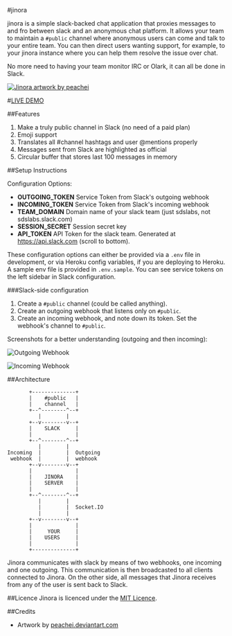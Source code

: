 #jinora

jinora is a simple slack-backed chat application that proxies messages to and fro between slack and an anonymous chat platform. It allows your team to maintain a `#public` channel where anonymous users can come and talk to your entire team. You can then direct users wanting support, for example, to your jinora instance where you can help them resolve the issue over chat. 

No more need to having your team monitor IRC or Olark, it can all be done in Slack.

[![Jinora artwork by peachei](http://i.minus.com/ibbQBLP3jpGb8R.jpg)](http://peachei.deviantart.com/art/Older-Jinora-317463839)

#[LIVE DEMO](http://chat.sdslabs.co)

##Features

1. Make a truly public channel in Slack (no need of a paid plan)
2. Emoji support
3. Translates all #channel hashtags and user @mentions properly
4. Messages sent from Slack are highlighted as official
5. Circular buffer that stores last 100 messages in memory

##Setup Instructions

Configuration Options:

- **OUTGOING_TOKEN** Service Token from Slack's outgoing webhook
- **INCOMING_TOKEN** Service Token from Slack's incoming webhook
- **TEAM_DOMAIN** Domain name of your slack team (just sdslabs, not sdslabs.slack.com)
- **SESSION_SECRET** Session secret key
- **API_TOKEN** API Token for the slack team. Generated at <https://api.slack.com> (scroll to bottom).

These configuration options can either be provided via a `.env` file in development, or via Heroku config variables, if you are deploying to Heroku. A sample env file is provided in `.env.sample`. You can see service tokens on the left sidebar in Slack configuration.

###Slack-side configuration
1. Create a `#public` channel (could be called anything).
2. Create an outgoing webhook that listens only on `#public`.
3. Create an incoming webhook, and note down its token. Set the webhook's channel to `#public`.

Screenshots for a better understanding (outgoing and then incoming):

![Outgoing Webhook](https://i.imgur.com/myIfQeQ.png)

![Incoming Webhook](https://i.imgur.com/v2rWjJw.png)

##Architecture

           +--------------+        
           |    #public   |        
           |    channel   |        
           +--^--------^--+        
              |        |           
           +--v--------v--+        
           |    SLACK     |        
           |              |        
           +--^--------^--+        
              |        |           
    Incoming  |        |  Outgoing 
     webhook  |        |  webhook  
           +--v--------v--+        
           |              |        
           |    JINORA    |        
           |    SERVER    |        
           |              |        
           +--^--------^--+        
              |        |           
              |        |  Socket.IO
              |        |           
           +--v--------v--+        
           |              |        
           |     YOUR     |        
           |    USERS     |        
           |              |        
           +--------------+        

Jinora communicates with slack by means of two webhooks, one incoming and one outgoing. This communication is then broadcasted to all clients connected to Jinora. On the other side, all messages that Jinora receives from any of the user is sent back to Slack.

##Licence
Jinora is licenced under the [MIT Licence](http://nemo.mit-license.org/).

##Credits
- Artwork by [peachei.deviantart.com](http://peachei.deviantart.com/art/Older-Jinora-317463839)